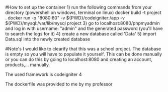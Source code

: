 #How to set up the container
    1) run the following commands from your directory (powershell on windows, terminal on linux)
        docker build -t project .
        docker run -p "8080:80" -v ${PWD}/codeigniter:/app -v ${PWD}/mysql:/var/lib/mysql project
    3) go to localhost:8080/phpmyadmin and log in with username: "admin" and the generated password (you'll have to search the logs for it)
    4) create a new database called 'Data'
    5) import Data.sql into the newly created database

#Note's
I would like to clearify that this was a school project. 
The database is empty so you will have to populate it yourself. This can be done manually or you can do this by going to localhost:8080 and creating an account, products,... manually.

The used framework is codeigniter 4

The dockerfile was provided to me by my professor